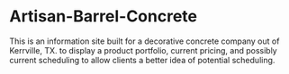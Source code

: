 # Artisan-Barrel-Concrete
This is an information site built for a decorative concrete company out of Kerrville, TX. to display a product portfolio, current pricing, and possibly current scheduling to allow clients a better idea of potential scheduling.
